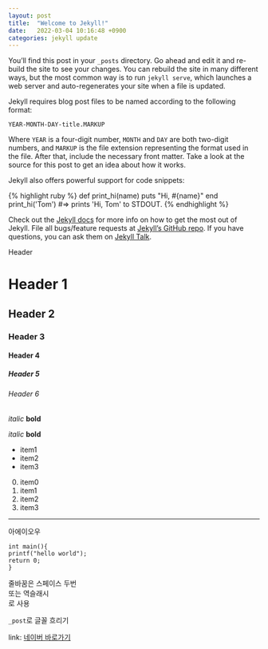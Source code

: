 ```yaml
---
layout: post
title:  "Welcome to Jekyll!"
date:   2022-03-04 10:16:48 +0900
categories: jekyll update
---
```

You’ll find this post in your `_posts` directory. Go ahead and edit it and re-build the site to see your changes. You can rebuild the site in many different ways, but the most common way is to run `jekyll serve`, which launches a web server and auto-regenerates your site when a file is updated.

Jekyll requires blog post files to be named according to the following format:

`YEAR-MONTH-DAY-title.MARKUP`

Where `YEAR` is a four-digit number, `MONTH` and `DAY` are both two-digit numbers, and `MARKUP` is the file extension representing the format used in the file. After that, include the necessary front matter. Take a look at the source for this post to get an idea about how it works.

Jekyll also offers powerful support for code snippets:

{% highlight ruby %}
def print_hi(name)
  puts "Hi, #{name}"
end
print_hi('Tom')
#=> prints 'Hi, Tom' to STDOUT.
{% endhighlight %}

Check out the [Jekyll docs][jekyll-docs] for more info on how to get the most out of Jekyll. File all bugs/feature requests at [Jekyll’s GitHub repo][jekyll-gh]. If you have questions, you can ask them on [Jekyll Talk][jekyll-talk].

[jekyll-docs]: https://jekyllrb.com/docs/home
[jekyll-gh]:   https://github.com/jekyll/jekyll
[jekyll-talk]: https://talk.jekyllrb.com/

Header
# Header 1
## Header 2
### Header 3
#### Header 4
##### Header 5
###### Header 6

*italic*
**bold**

_italic_
__bold__

* item1
* item2
* item3

0. item0
1. item1
2. item2
4. item3

---

아에이오우

```
int main(){
printf("hello world");
return 0;
}
```

줄바꿈은 스페이스 두번  
또는 역슬래시 \
로 사용

`_post`로 글꼴 흐리기

link: [네이버 바로가기](http://naver.com)